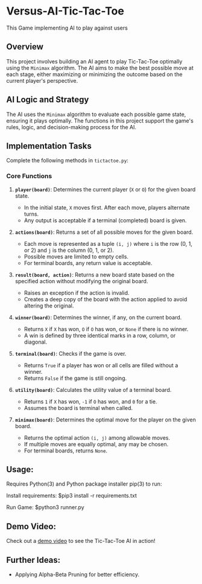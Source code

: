 # Versus-AI-Tic-Tac-Toe
This Game implementing AI to play against users

## Overview

This project involves building an AI agent to play Tic-Tac-Toe optimally using the `Minimax` algorithm. The AI aims to make the best possible move at each stage, either maximizing or minimizing the outcome based on the current player's perspective.

## AI Logic and Strategy

The AI uses the `Minimax` algorithm to evaluate each possible game state, ensuring it plays optimally. The functions in this project support the game's rules, logic, and decision-making process for the AI.

## Implementation Tasks

Complete the following methods in `tictactoe.py`:

### Core Functions

1. **`player(board)`**: Determines the current player (`X` or `O`) for the given board state.
   - In the initial state, `X` moves first. After each move, players alternate turns.
   - Any output is acceptable if a terminal (completed) board is given.

2. **`actions(board)`**: Returns a set of all possible moves for the given board.
   - Each move is represented as a tuple `(i, j)` where `i` is the row (0, 1, or 2) and `j` is the column (0, 1, or 2).
   - Possible moves are limited to empty cells.
   - For terminal boards, any return value is acceptable.

3. **`result(board, action)`**: Returns a new board state based on the specified action without modifying the original board.
   - Raises an exception if the action is invalid.
   - Creates a deep copy of the board with the action applied to avoid altering the original.

4. **`winner(board)`**: Determines the winner, if any, on the current board.
   - Returns `X` if `X` has won, `O` if `O` has won, or `None` if there is no winner.
   - A win is defined by three identical marks in a row, column, or diagonal.

5. **`terminal(board)`**: Checks if the game is over.
   - Returns `True` if a player has won or all cells are filled without a winner.
   - Returns `False` if the game is still ongoing.

6. **`utility(board)`**: Calculates the utility value of a terminal board.
   - Returns `1` if `X` has won, `-1` if `O` has won, and `0` for a tie.
   - Assumes the board is terminal when called.

7. **`minimax(board)`**: Determines the optimal move for the player on the given board.
   - Returns the optimal action `(i, j)` among allowable moves.
   - If multiple moves are equally optimal, any may be chosen.
   - For terminal boards, returns `None`.


## Usage:

Requires Python(3) and Python package installer pip(3) to run:

Install requirements:
$pip3 install -r requirements.txt

Run Game:
$python3 runner.py

## Demo Video:
Check out a [demo video](https://drive.google.com/file/d/14lhgdW1Nfqcc3N3MKdeFUBcXElHv09i9/view?usp=sharing) to see the Tic-Tac-Toe AI in action!



## Further Ideas:

* Applying Alpha-Beta Pruning for better efficiency.

